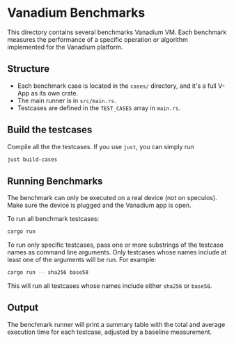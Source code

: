 # Vanadium Benchmarks

This directory contains several benchmarks Vanadium VM. Each benchmark measures the performance of a specific operation or algorithm implemented for the Vanadium platform.

## Structure

- Each benchmark case is located in the `cases/` directory, and it's a full V-App as its own crate.
- The main runner is in `src/main.rs`.
- Testcases are defined in the `TEST_CASES` array in `main.rs`.

## Build the testcases

Compile all the the testcases. If you use `just`, you can simply run

```sh
just build-cases
```

## Running Benchmarks

The benchmark can only be executed on a real device (not on speculos). Make sure the device is plugged and the Vanadium app is open.

To run all benchmark testcases:

```sh
cargo run
```

To run only specific testcases, pass one or more substrings of the testcase names as command line arguments. Only testcases whose names include at least one of the arguments will be run. For example:

```sh
cargo run -- sha256 base58
```

This will run all testcases whose names include either `sha256` or `base58`.

## Output

The benchmark runner will print a summary table with the total and average execution time for each testcase, adjusted by a baseline measurement.
